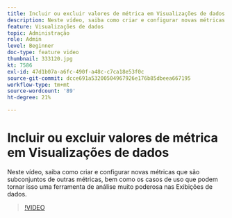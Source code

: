 ```yaml
---
title: Incluir ou excluir valores de métrica em Visualizações de dados
description: Neste vídeo, saiba como criar e configurar novas métricas que são subconjuntos de outras métricas, bem como os casos de uso que podem tornar isso uma ferramenta de análise muito poderosa nas Exibições de dados.
feature: Visualizações de dados
topic: Administração
role: Admin
level: Beginner
doc-type: feature video
thumbnail: 333120.jpg
kt: 7586
exl-id: 47d1b07a-a6fc-490f-a48c-c7ca18e53f0c
source-git-commit: dcce691a53200504967926e176b85dbeea667195
workflow-type: tm+mt
source-wordcount: '89'
ht-degree: 21%

---
```


# Incluir ou excluir valores de métrica em Visualizações de dados

Neste vídeo, saiba como criar e configurar novas métricas que são subconjuntos de outras métricas, bem como os casos de uso que podem tornar isso uma ferramenta de análise muito poderosa nas Exibições de dados.

>[!VIDEO](https://video.tv.adobe.com/v/333120/?quality=12&learn=on)
